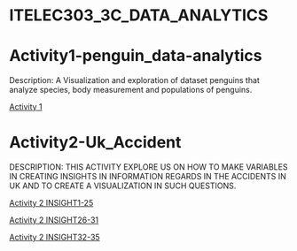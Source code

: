 # ITELEC303_3C_DATA_ANALYTICS

# Activity1-penguin_data-analytics

Description:
       A Visualization and exploration of dataset penguins that analyze species, body measurement and populations of penguins. 
 
[Activity 1](https://github.com/Concha09/Elec303_3C_DATA_ANALYTICS/blob/main/activity1.ipynb) 





# Activity2-Uk_Accident

DESCRIPTION:
  THIS ACTIVITY EXPLORE US ON HOW TO MAKE VARIABLES IN CREATING INSIGHTS IN INFORMATION REGARDS IN THE ACCIDENTS IN UK AND TO CREATE A VISUALIZATION IN SUCH QUESTIONS.

[Activity 2 INSIGHT1-25](https://github.com/Concha09/Elec303_3C_DATA_ANALYTICS/blob/main/Activity2-(Insights1-25).ipynb)

[Activity 2 INSIGHT26-31](https://github.com/Concha09/Elec303_3C_DATA_ANALYTICS/blob/main/Activity2-(Insight26-31).ipynb)

[Activity 2 INSIGHT32-35](https://github.com/Concha09/Elec303_3C_DATA_ANALYTICS/blob/main/Act2_insight32-35.ipynb)
